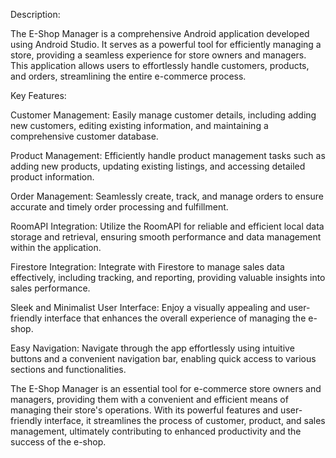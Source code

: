 Description:

The E-Shop Manager is a comprehensive Android application developed using Android Studio.
It serves as a powerful tool for efficiently managing a store,
providing a seamless experience for store owners and managers. 
This application allows users to effortlessly handle customers, products, 
and orders, streamlining the entire e-commerce process.

Key Features:

Customer Management: Easily manage customer details, including adding new customers, 
editing existing information, and maintaining a comprehensive customer database.

Product Management: Efficiently handle product management tasks such as adding new products,
updating existing listings, and accessing detailed product information.

Order Management: Seamlessly create, track, and manage orders to ensure accurate
and timely order processing and fulfillment.

RoomAPI Integration: Utilize the RoomAPI for reliable and efficient local data storage and retrieval,
ensuring smooth performance and data management within the application.

Firestore Integration: Integrate with Firestore to manage sales data effectively, including tracking,
and reporting, providing valuable insights into sales performance.

Sleek and Minimalist User Interface: Enjoy a visually appealing and user-friendly interface
that enhances the overall experience of managing the e-shop.

Easy Navigation: Navigate through the app effortlessly using intuitive buttons and a convenient navigation bar,
enabling quick access to various sections and functionalities.

The E-Shop Manager is an essential tool for e-commerce store owners and managers, providing them with a convenient and efficient
means of managing their store's operations. With its powerful features and user-friendly interface,
it streamlines the process of customer, product, and sales management, ultimately contributing to enhanced productivity and the success of the e-shop.
